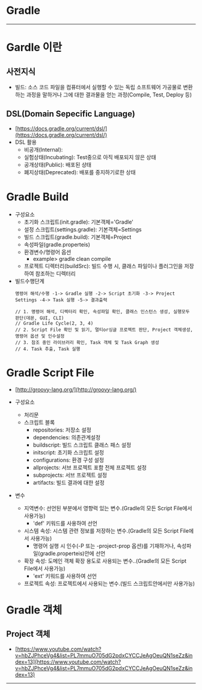 # Gradle

---


# Gardle 이란
## 사전지식
- 빌드: 소스 코드 파일을 컴퓨터에서 실행할 수 있는 독립 소프트웨어 가공물로 변환하는 과정을 말하거나 그에 대한 결과물을 얻는 과정(Compile, Test, Deploy 등)

## DSL(Domain Sepecific Language)
- [https://docs.gradle.org/current/dsl/](https://docs.gradle.org/current/dsl/)
- DSL 활용
  - 비공개(Internal): 
  - 실험상태(Incubating): Test중으로 아직 배포되지 않은 상태
  - 공개상태(Public): 배포된 상태
  - 폐지상태(Deprecated): 배포를 중지하기로한 상태

# Gradle Build
- 구성요소
  - 초기화 스크립트(init.gradle): 기본객체='Gradle'
  - 설정 스크립트(settings.gradle): 기본객체=Settings
  - 빌드 스크립트(gradle.build): 기본객체=Project
  - 속성파일(gradle.properteis)
  - 환경변수/명령어 옵션
    - example> gradle clean compile
  - 프로젝트 디렉터리(buildSrc): 빌드 수행 시, 클래스 파일이나 플러그인을 저장하여 참조하는 디렉터리
- 빌드수행단계
  ```
  명령어 해석/수행 -1-> Gradle 실행 -2-> Script 초기화 -3-> Project Settings -4-> Task 실행 -5-> 결과출력
  
  // 1. 명령어 해석, 디렉터리 확인, 속성파일 확인, 클래스 인스턴스 생성, 실행모두 판단(데몬, GUI, CLI)
  // Gradle Life Cycle(2, 3, 4)
  // 2. Script File 확인 및 읽기, 멀티or싱글 프로젝트 판단, Project 객체생성, 명령어 옵션 및 인수설정
  // 3. 참조 중인 라이브러리 확인, Task 객체 및 Task Graph 생성
  // 4. Task 추출, Task 실행
  ```

# Gradle Script File
- [http://groovy-lang.org/](http://groovy-lang.org/)
- 구성요소
  - 처리문
  - 스크립트 블록
    - repositories: 저장소 설정
    - dependencies: 의존관계설정
    - buildscript: 빌드 스크립트 클래스 패스 설정
    - initscript: 초기화 스크립트 설정
    - configurations: 환경 구성 설정
    - allprojects: 서브 프로젝트 포함 전체 프로젝트 설정
    - subprojects: 서브  프로젝트 설정
    - artifacts: 빌드 결과에 대한 설정
    
- 변수
  - 지역변수: 선언된 부분에서 영향력 있는 변수.(Gradle의 모든 Script File에서 사용가능)
    - 'def' 키워드를 사용하여 선언
  - 시스템 속성: 시스템 관련 정보를 저장하는 변수.(Gradle의 모든 Script File에서 사용가능)
    - 명령어 실행 시 인수(-P 또는 -project-prop 옵션)를 기재하거나, 속성파일(gradle.properteis)안에 선언
  - 확장 속성: 도메인 객체 확장 용도로 사용되는 변수..(Gradle의 모든 Script File에서 사용가능)
    - 'ext' 키워드를 사용하여 선언
  - 프로젝트 속성: 프로젝트에서 사용되는 변수.(빌드 스크립트안에서만 사용가능)
  
# Gradle 객체
## Project 객체
- [https://www.youtube.com/watch?v=hbZJPhceVg4&list=PL7mmuO705dG2pdxCYCCJeAgOeuQN1seZz&index=13](https://www.youtube.com/watch?v=hbZJPhceVg4&list=PL7mmuO705dG2pdxCYCCJeAgOeuQN1seZz&index=13)

---
